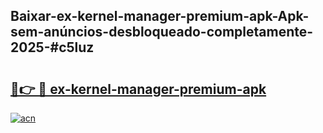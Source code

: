## Baixar-ex-kernel-manager-premium-apk-Apk-sem-anúncios-desbloqueado-completamente-2025-#c5luz

# <h2><a href="https://ainizakaria.my?title=ex-kernel-manager-premium-apk&ref=20M">🔗👉 🔴 ex-kernel-manager-premium-apk</a></h2>

[![acn](https://github.com/user-attachments/assets/0f9c940e-d8b0-45ae-aac7-cd30a18b3e1c)](https://ainizakaria.my?title=ex-kernel-manager-premium-apk&ref=20M)

